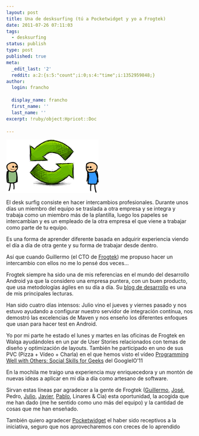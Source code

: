 ```yaml
---
layout: post
title: Una de desksurfing (tú a Pocketwidget y yo a Frogtek)
date: 2011-07-26 07:11:03
tags:
  - desksurfing
status: publish
type: post
published: true
meta:
  _edit_last: '2'
  reddit: a:2:{s:5:"count";i:0;s:4:"time";i:1352959848;}
author:
  login: francho

  display_name: francho
  first_name: ''
  last_name: ''
excerpt: !ruby/object:Hpricot::Doc
  
---
```

![desksurfing1](/assets/desksurfing111.png "desksurfing1")

El desk surfig consiste en hacer intercambios profesionales. Durante unos días un miembro del equipo se traslada a otra empresa y se integra y trabaja como un miembro más de la plantilla, luego los papeles se intercambian y es un empleado de la otra empresa el que viene a trabajar como parte de tu equipo.

Es una forma de aprender diferente basada en adquirir experiencia viendo el día a día de otra gente y su forma de trabajar desde dentro.

Así que cuando Guillermo (el CTO de [Frogtek](http://blog.frogtek.org/)) me propuso hacer un intercambio con ellos no me lo pensé dos veces...

Frogtek siempre ha sido una de mis referencias en el mundo del desarrollo Android ya que la considero una empresa puntera, con un buen producto, que usa metodologías ágiles en su día a día. Su [blog de desarrollo](http://developing.frogtek.org/) es una de mis principales lecturas.

Han sido cuatro días intensos: Julio vino el jueves y viernes pasado y nos estuvo ayudando a configurar nuestro servidor de integración contínua, nos demostró las excelencias de Maven y nos enseño los diferentes enfoques que usan para hacer test en Android.

Yo por mi parte he estado el lunes y martes en las oficinas de Frogtek en Walqa ayudándoles en un par de User Stories relacionados con temas de diseño y optimización de layouts. También he participado en uno de sus PVC (Pizza + Vídeo + Charla) en el que hemos visto el vídeo [Programming Well with Others: Social Skills for Geeks](http://www.youtube.com/watch?v=q-7l8cnpI4k) del GoogleIO'11

En la mochila me traigo una experiencia muy enriquecedora y un montón de nuevas ideas a aplicar en mi día a día como artesano de software.

Sirvan estas líneas par agradecer a la gente de Frogtek ([Guillermo](https://twitter.com/#!/caudevilla), [José](https://twitter.com/#!/jbeerdev), Pedro, [Julio](https://twitter.com/#!/papajulio), [Javier](https://twitter.com/#!/lasdelpulpo), [Pablo](https://twitter.com/#!/pabadsa1), Linares & Cia) esta oportunidad, la acogida que me han dado (me he sentido como uno más del equipo) y la cantidad de cosas que me han enseñado.

También quiero agradecer [Pocketwidget](http://www.pocketwidget.com) el haber sido receptivos a la iniciativa, seguro que nos aprovecharemos con creces de lo aprendido
